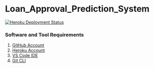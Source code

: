 # Loan_Approval_Prediction_System

[![Heroku Deployment Status](https://github.com/Mugiiwaraaa/Loan_Approval_Prediction_System/workflows/Heroku_Deployment/badge.svg)](https://github.com/Mugiiwaraaa/Loan_Approval_Prediction_System/actions)

### Software and Tool Requirements

1. [GitHub Account](https://github.com) 
2. [Heroku Account](https://heroku.com)
3. [VS Code IDE](https://code.visualstudio.com/)
4. [Git CLI](https://git-scm.com/book/en/v2/Getting-Started-The-Command-Line)
